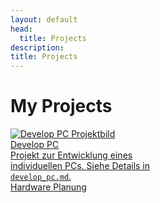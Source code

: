 ```yaml
---
layout: default
head:
  title: Projects
description: 
title: Projects
---
```


# My Projects

<div class="projects-container">
  <a href="/projects/develop_pc" class="project-card">
    <img src="https://github.com/Nr44suessauer/nr44suessauer.github.io/blob/main/nuxt-app/assets/pictures/minipc/1st_try_mit_wasser.gif?raw=true" alt="Develop PC Projektbild" class="project-card__image" />
    <div class="project-card__content">
      <div class="project-card__title">Develop PC</div>
      <div class="project-card__desc">Projekt zur Entwicklung eines individuellen PCs. Siehe Details in <code>develop_pc.md</code>.</div>
      <div class="project-card__tags">
        <span class="project-card__tag">Hardware</span>
        <span class="project-card__tag">Planung</span>
      </div>
    </div>
  </a>
</div>

<style>
.projects-container {
  display: grid;
  grid-template-columns: repeat(2, 1fr);
  gap: 20px;
  background-color: transparent;
}

@media (max-width: 768px) {
  .projects-container {
    grid-template-columns: 1fr;
  }
}
</style>
